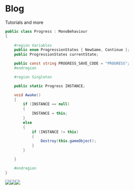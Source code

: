 # Blog
Tutorials and more

```cs
public class Progress : MonoBehaviour
{
    
    #region Variables
    public enum ProgressionStates { NewGame, Continue };
    public ProgressionStates currentState;

    public const string PROGRESS_SAVE_CODE = "PROGRESS";
    #endregion

    #region Singleton

    public static Progress INSTANCE;

    void Awake()
    {
        if (INSTANCE == null)
        {
            INSTANCE = this;
        }
        else
        {
            if (INSTANCE != this)
            {
                Destroy(this.gameObject);
            }
        }

    }

    #endregion
}
```
[![](https://i.imgur.com/YS9xDDr.png)](https://discord.gg/tRP76Br)![](https://i.imgur.com/7k0TZXh.png)[![](https://i.imgur.com/6HVUK4k.jpg)](https://www.patreon.com/)
